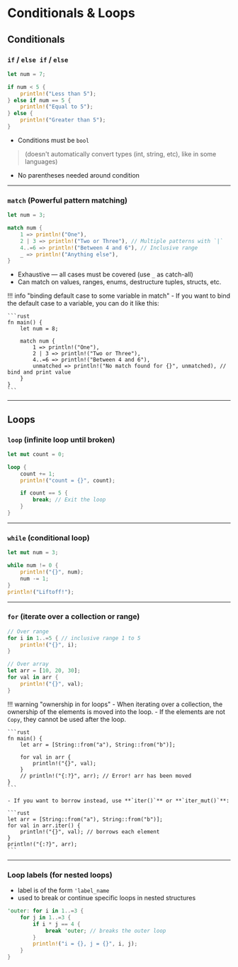# Conditionals & Loops

## Conditionals

### `if` / `else if` / `else`

```rust
let num = 7;

if num < 5 {
    println!("Less than 5");
} else if num == 5 {
    println!("Equal to 5");
} else {
    println!("Greater than 5");
}
```

* Conditions must be `bool`
> (doesn't automatically convert types (int, string, etc), like in some languages)

* No parentheses needed around condition

---

### `match` (Powerful pattern matching)

```rust
let num = 3;

match num {
    1 => println!("One"),
    2 | 3 => println!("Two or Three"), // Multiple patterns with `|`
    4..=6 => println!("Between 4 and 6"), // Inclusive range
    _ => println!("Anything else"),
}
```

* Exhaustive — all cases must be covered (use `_` as catch-all)
* Can match on values, ranges, enums, destructure tuples, structs, etc.

!!! info "binding default case to some variable in match"
    - If you want to bind the default case to a variable, you can do it like this:

    ```rust
    fn main() {
        let num = 8;

        match num {
            1 => println!("One"),
            2 | 3 => println!("Two or Three"),
            4..=6 => println!("Between 4 and 6"),
            unmatched => println!("No match found for {}", unmatched), // bind and print value
        }
    }
    ```

---

## Loops

### `loop` (infinite loop until broken)

```rust
let mut count = 0;

loop {
    count += 1;
    println!("count = {}", count);

    if count == 5 {
        break; // Exit the loop
    }
}
```

---

### `while` (conditional loop)

```rust
let mut num = 3;

while num != 0 {
    println!("{}", num);
    num -= 1;
}
println!("Liftoff!");
```

---

### `for` (iterate over a collection or range)

```rust
// Over range
for i in 1..=5 { // inclusive range 1 to 5
    println!("{}", i);
}

// Over array
let arr = [10, 20, 30];
for val in arr {
    println!("{}", val);
}
```

!!! warning "ownership in for loops"
    - When iterating over a collection, the ownership of the elements is moved into the loop.
    - If the elements are not `Copy`, they cannot be used after the loop.

    ```rust
    fn main() {
        let arr = [String::from("a"), String::from("b")];

        for val in arr {
            println!("{}", val);
        }
        // println!("{:?}", arr); // Error! arr has been moved
    }
    ```

    - If you want to borrow instead, use **`iter()`** or **`iter_mut()`**:

    ```rust
    let arr = [String::from("a"), String::from("b")];
    for val in arr.iter() {
        println!("{}", val); // borrows each element
    }
    println!("{:?}", arr);
    ```

---

### Loop labels (for nested loops)

- label is of the form `'label_name`
- used to break or continue specific loops in nested structures

```rust
'outer: for i in 1..=3 {
    for j in 1..=3 {
        if i * j == 4 {
            break 'outer; // breaks the outer loop
        }
        println!("i = {}, j = {}", i, j);
    }
}
```
